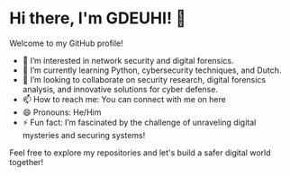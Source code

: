 # Hi there, I'm GDEUHI! 👋

Welcome to my GitHub profile!

- 👀 I’m interested in network security and digital forensics.
- 🌱 I’m currently learning Python, cybersecurity techniques, and Dutch.
- 💞️ I’m looking to collaborate on security research, digital forensics analysis, and innovative solutions for cyber defense.
- 📫 How to reach me: You can connect with me on here
- 😄 Pronouns: He/Him
- ⚡ Fun fact: I’m fascinated by the challenge of unraveling digital mysteries and securing systems!

Feel free to explore my repositories and let's build a safer digital world together!
